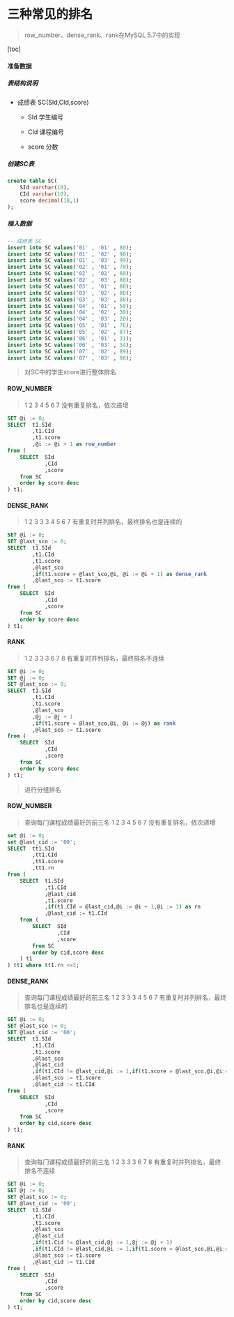 # 三种常见的排名

> row_number、dense_rank、rank在MySQL 5.7中的实现

[toc]

#### 准备数据

##### 表结构说明

* 成绩表 SC(SId,CId,score) 
  * SId 学⽣编号

  * CId 课程编号

  * score 分数

##### 创建SC表

```sql
create table SC(
    SId varchar(10),
    CId varchar(10),
    score decimal(18,1)
);
```

##### 插入数据

```sql
-- 成绩表 SC 
insert into SC values('01' , '01' , 80); 
insert into SC values('01' , '02' , 90); 
insert into SC values('01' , '03' , 99); 
insert into SC values('02' , '01' , 70); 
insert into SC values('02' , '02' , 60); 
insert into SC values('02' , '03' , 80); 
insert into SC values('03' , '01' , 80); 
insert into SC values('03' , '02' , 80); 
insert into SC values('03' , '03' , 80); 
insert into SC values('04' , '01' , 50); 
insert into SC values('04' , '02' , 30); 
insert into SC values('04' , '03' , 20); 
insert into SC values('05' , '01' , 76); 
insert into SC values('05' , '02' , 87); 
insert into SC values('06' , '01' , 31); 
insert into SC values('06' , '03' , 34); 
insert into SC values('07' , '02' , 89); 
insert into SC values('07' , '03' , 98);
```

> 对SC中的学生score进行整体排名

#### ROW_NUMBER

> 1 2 3 4 5 6 7 没有重复排名，依次递增

```sql
SET @i := 0;
SELECT  t1.SId
        ,t1.CId
        ,t1.score
        ,@i := @i + 1 as row_number
from (
    SELECT  SId
            ,CId
            ,score
    from SC
    order by score desc
) t1;
```

#### DENSE_RANK

> 1 2 3 3 3 4 5 6 7 有重复时并列排名，最终排名也是连续的

```sql
SET @i := 0;
SET @last_sco := 0;
SELECT  t1.SId
        ,t1.CId
        ,t1.score
        ,@last_sco
        ,if(t1.score = @last_sco,@i, @i := @i + 1) as dense_rank
        ,@last_sco := t1.score
from (
    SELECT  SId
            ,CId
            ,score
    from SC
    order by score desc
) t1;
```

#### RANK

> 1 2 3 3 3 6 7 8 有重复时并列排名，最终排名不连续

```sql
SET @i := 0;
SET @j := 0;
SET @last_sco := 0;
SELECT  t1.SId
        ,t1.CId
        ,t1.score
        ,@last_sco
        ,@j := @j + 1
        ,if(t1.score = @last_sco,@i, @i := @j) as rank
        ,@last_sco := t1.score
from (
    SELECT  SId
            ,CId
            ,score
    from SC
    order by score desc
) t1;
```

> 进行分组排名

#### ROW_NUMBER

> 查询每⻔课程成绩最好的前三名 1 2 3 4 5 6 7 没有重复排名，依次递增

```sql
set @i := 0;
set @last_cid := '00';
SELECT  tt1.SId
        ,tt1.CId
        ,tt1.score
        ,tt1.rn
from (
	SELECT  t1.SId
            ,t1.CId
            ,@last_cid
            ,t1.score
            ,if(t1.CId = @last_cid,@i := @i + 1,@i := 1) as rn
            ,@last_cid := t1.CId
	from (
		SELECT  SId
                ,CId
                ,score
		from SC
		order by cid,score desc
	) t1
) tt1 where tt1.rn <=3;
```

#### DENSE_RANK

> 查询每⻔课程成绩最好的前三名 1 2 3 3 3 4 5 6 7 有重复时并列排名，最终排名也是连续的

```sql
SET @i := 0;
SET @last_sco := 0;
SET @last_cid := '00';
SELECT  t1.SId
        ,t1.CId
        ,t1.score
        ,@last_sco
        ,@last_cid
        ,if(t1.CId != @last_cid,@i := 1,if(t1.score = @last_sco,@i,@i:=@i+1)) as dense_rank
        ,@last_sco := t1.score
        ,@last_cid := t1.CId
from (
    SELECT  SId
            ,CId
            ,score
    from SC
    order by cid,score desc
) t1;
```

#### RANK

> 查询每⻔课程成绩最好的前三名 1 2 3 3 3 6 7 8 有重复时并列排名，最终排名不连续

```sql
SET @i := 0;
SET @j := 0;
SET @last_sco := 0;
SET @last_cid := '00';
SELECT  t1.SId
        ,t1.CId
        ,t1.score
        ,@last_sco
        ,@last_cid
        ,if(t1.Cid != @last_cid,@j := 1,@j := @j + 1)
        ,if(t1.CId != @last_cid,@i := 1,if(t1.score = @last_sco,@i,@i:=@j)) as rank
        ,@last_sco := t1.score
        ,@last_cid := t1.CId
from (
    SELECT  SId
            ,CId
            ,score
    from SC
    order by cid,score desc
) t1;
```

